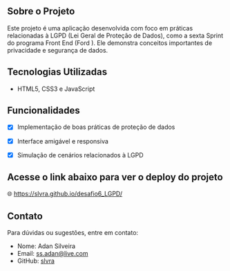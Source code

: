 ## Sobre o Projeto

Este projeto é uma aplicação desenvolvida com foco em práticas relacionadas à LGPD (Lei Geral de Proteção de Dados), como a sexta Sprint do programa Front End (Ford <Enter>). Ele demonstra conceitos importantes de privacidade e segurança de dados.

## Tecnologias Utilizadas

- HTML5, CSS3 e JavaScript


## Funcionalidades

- [x] Implementação de boas práticas de proteção de dados
- [x] Interface amigável e responsiva
- [x] Simulação de cenários relacionados à LGPD


## Acesse o link abaixo para ver o deploy do projeto

🌐 https://slvra.github.io/desafio6_LGPD/


## Contato

Para dúvidas ou sugestões, entre em contato:

- Nome: Adan Silveira
- Email: ss.adan@live.com
- GitHub: [slvra](https://github.com/slvra)
